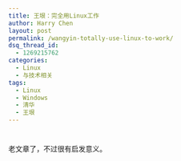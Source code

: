 ```yaml
---
title: 王垠：完全用Linux工作
author: Harry Chen
layout: post
permalink: /wangyin-totally-use-linux-to-work/
dsq_thread_id:
  - 1269215762
categories:
  - Linux
  - 与技术相关
tags:
  - Linux
  - Windows
  - 清华
  - 王垠
---
```

# 

老文章了，不过很有启发意义。

> 